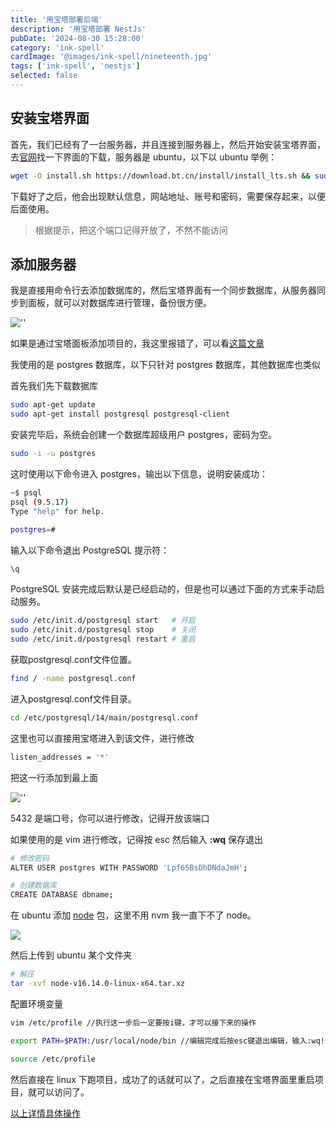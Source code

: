 ```yaml
---
title: '用宝塔部署后端'
description: '用宝塔部署 NestJs'
pubDate: '2024-08-30 15:28:00'
category: 'ink-spell'
cardImage: '@images/ink-spell/nineteenth.jpg'
tags: ['ink-spell', 'nestjs']
selected: false
---
```


## 安装宝塔界面

首先，我们已经有了一台服务器，并且连接到服务器上，然后开始安装宝塔界面，去[官网](https://www.bt.cn/new/index.html)找一下界面的下载，服务器是 ubuntu，以下以 ubuntu 举例：

```bash
wget -O install.sh https://download.bt.cn/install/install_lts.sh && sudo bash install.sh ed8484bec
```

下载好了之后，他会出现默认信息，网站地址、账号和密码，需要保存起来，以便后面使用。

> 根据提示，把这个端口记得开放了，不然不能访问

## 添加服务器

我是直接用命令行去添加数据库的，然后宝塔界面有一个同步数据库，从服务器同步到面板，就可以对数据库进行管理，备份很方便。

![''](@images/ink-spell//nineteenth/image.png)

如果是通过宝塔面板添加项目的，我这里报错了，可以看[这篇文章](https://juejin.cn/post/7346478166604496896?searchId=20240830153717F8ADF83C7BD792842456)

我使用的是 postgres 数据库，以下只针对 postgres 数据库，其他数据库也类似

首先我们先下载数据库

```bash
sudo apt-get update
sudo apt-get install postgresql postgresql-client
```

安装完毕后，系统会创建一个数据库超级用户 postgres，密码为空。

```bash
sudo -i -u postgres
```

这时使用以下命令进入 postgres，输出以下信息，说明安装成功：

```bash
~$ psql
psql (9.5.17)
Type "help" for help.

postgres=#
```

输入以下命令退出 PostgreSQL 提示符：

```bash
\q
```

PostgreSQL 安装完成后默认是已经启动的，但是也可以通过下面的方式来手动启动服务。

```bash
sudo /etc/init.d/postgresql start   # 开启
sudo /etc/init.d/postgresql stop    # 关闭
sudo /etc/init.d/postgresql restart # 重启
```

获取postgresql.conf文件位置。

```bash
find / -name postgresql.conf
```

进入postgresql.conf文件目录。

```bash
cd /etc/postgresql/14/main/postgresql.conf
```

这里也可以直接用宝塔进入到该文件，进行修改

```bash
listen_addresses = '*'
```

把这一行添加到最上面

![''](@images/ink-spell//nineteenth/image2.png)

5432 是端口号，你可以进行修改，记得开放该端口

如果使用的是 vim 进行修改，记得按 esc 然后输入 **:wq** 保存退出

```bash
# 修改密码
ALTER USER postgres WITH PASSWORD 'Lpf65BsDhDNdaJmH';

# 创建数据库
CREATE DATABASE dbname;
```

在 ubuntu 添加 [node](https://nodejs.org/zh-cn/download/prebuilt-binaries) 包，这里不用 nvm 我一直下不了 node。

![](@images/ink-spell//nineteenth/image3.png)

然后上传到 ubuntu 某个文件夹

```bash
# 解压
tar -xvf node-v16.14.0-linux-x64.tar.xz
```

配置环境变量

```bash
vim /etc/profile //执行这一步后一定要按i键，才可以接下来的操作

export PATH=$PATH:/usr/local/node/bin //编辑完成后按esc键退出编辑，输入:wq!保存，/usr/local/node/bin为node转移后的文件路径

source /etc/profile
```

然后直接在 linux 下跑项目，成功了的话就可以了，之后直接在宝塔界面里重启项目，就可以访问了。

[以上详情具体操作](https://juejin.cn/post/7074030999738253343)
